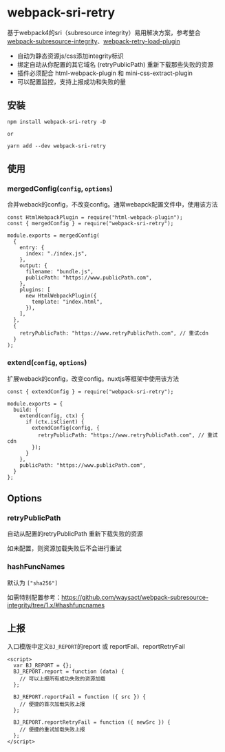 # webpack-sri-retry

基于webpack4的sri（subresource integrity）易用解决方案，参考整合[webpack-subresource-integrity](https://github.com/waysact/webpack-subresource-integrity)、[webpack-retry-load-plugin](https://github.com/hxfdarling/webpack-retry-load-plugin)

- 自动为静态资源js/css添加integrity标识
- 绑定自动从你配置的其它域名 (retryPublicPath) 重新下载那些失败的资源
- 插件必须配合 html-webpack-plugin 和 mini-css-extract-plugin
- 可以配置监控，支持上报成功和失败的量

## 安装
```
npm install webpack-sri-retry -D

or

yarn add --dev webpack-sri-retry
```

## 使用
### mergedConfig(`config`, `options`)
合并weback的config，不改变config。通常webapck配置文件中，使用该方法

```
const HtmlWebpackPlugin = require("html-webpack-plugin");
const { mergedConfig } = require("webpack-sri-retry");

module.exports = mergedConfig(
  {
    entry: {
      index: "./index.js",
    },
    output: {
      filename: "bundle.js",
      publicPath: "https://www.publicPath.com",
    },
    plugins: [
      new HtmlWebpackPlugin({
        template: "index.html",
      }),
    ],
  },
  {
    retryPublicPath: "https://www.retryPublicPath.com", // 重试cdn
  }
);
```

### extend(`config`, `options`)
扩展weback的config，改变config。nuxtjs等框架中使用该方法

```
const { extendConfig } = require("webpack-sri-retry");

module.exports = {
  build: {
    extend(config, ctx) {
      if (ctx.isClient) {
        extendConfig(config, {
          retryPublicPath: "https://www.retryPublicPath.com", // 重试cdn
        });
      }
    },
    publicPath: "https://www.publicPath.com",
  }
};
```

## Options
### retryPublicPath
自动从配置的retryPublicPath 重新下载失败的资源

如未配置，则资源加载失败后不会进行重试

### hashFuncNames
默认为 `["sha256"]`

如需特别配置参考：https://github.com/waysact/webpack-subresource-integrity/tree/1.x/#hashfuncnames

## 上报
入口模版中定义`BJ_REPORT`的report 或 reportFail、reportRetryFail
```
<script>
  var BJ_REPORT = {};
  BJ_REPORT.report = function (data) {
    // 可以上报所有成功失败的资源加载
  };

  BJ_REPORT.reportFail = function ({ src }) {
    // 便捷的首次加载失败上报
  };

  BJ_REPORT.reportRetryFail = function ({ newSrc }) {
    // 便捷的重试加载失败上报
  };
</script>
```

